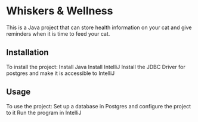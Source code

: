 # Whiskers & Wellness

This is a Java project that can store health information on your cat and give reminders when it is time to feed your cat.

## Installation

To install the project:
Install Java
Install IntelliJ
Install the JDBC Driver for postgres and make it is accessible to IntelliJ



## Usage

To use the project:
Set up a database in Postgres and configure the project to it
Run the program in IntelliJ
